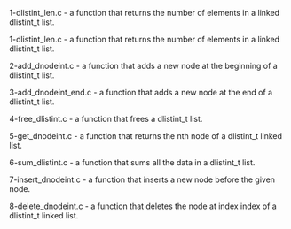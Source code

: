 1-dlistint_len.c - a function that returns the number of elements in a linked dlistint_t list.

1-dlistint_len.c - a function that returns the number of elements in a linked dlistint_t list.

2-add_dnodeint.c - a function that adds a new node at the beginning of a dlistint_t list.

3-add_dnodeint_end.c - a function that adds a new node at the end of a dlistint_t list.

4-free_dlistint.c - a function that frees a dlistint_t list.

5-get_dnodeint.c - a function that returns the nth node of a dlistint_t linked list.

6-sum_dlistint.c - a function that sums all the data in a dlistint_t list.

7-insert_dnodeint.c - a function that inserts a new node before the given node.


8-delete_dnodeint.c - a function that deletes the node at index index of a dlistint_t linked list.